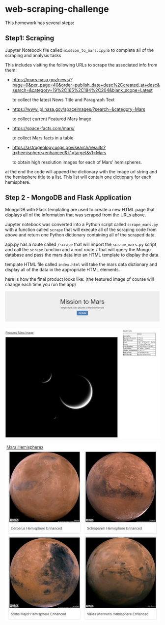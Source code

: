 # web-scraping-challenge

This homework has several steps:

## Step1: Scraping

Jupyter Notebook file called `mission_to_mars.ipynb` to complete all of the scraping and analysis tasks

This includes visiting the following URLs to scrape the associated info from them:

* https://mars.nasa.gov/news/?page=0&per_page=40&order=publish_date+desc%2Ccreated_at+desc&search=&category=19%2C165%2C184%2C204&blank_scope=Latest

   to collect the latest News Title and Paragraph Text

* https://www.jpl.nasa.gov/spaceimages/?search=&category=Mars

  to collect current Featured Mars Image

* https://space-facts.com/mars/

  to collect Mars facts in a table

* https://astrogeology.usgs.gov/search/results?q=hemisphere+enhanced&k1=target&v1=Mars

  to obtain high resolution images for each of Mars' hemispheres.

at the end the code will append the dictionary with the image url string and the hemisphere title to a list. This list will contain one dictionary for each hemisphere.

## Step 2 - MongoDB and Flask Application

MongoDB with Flask templating are used to create a new HTML page that displays all of the information that was scraped from the URLs above.

Jupyter notebook was converted into a Python script called `scrape_mars.py` with a function called `scrape` that will execute all of the scraping code from above and return one Python dictionary containing all of the scraped data.

app.py has a route called `/scrape` that will import the  `scrape_mars.py` script and call the `scrape` function and a root route `/` that will query the Mongo database and pass the mars data into an HTML template to display the data.

template HTML file called `index.html`  will take the mars data dictionary and display all of the data in the appropriate HTML elements.

here is how the final product looks like: (the featured image of course will change each time you run the app)

![title.JPG](Missions_to_Mars/title.JPG)

![Featured.JPG](Missions_to_Mars/Featured.JPG)

![HEM.JPG](Missions_to_Mars/HEM.JPG)